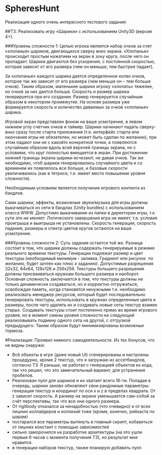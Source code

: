 # SpheresHunt
Реализация одного очень интересного тестового задания:

##ТЗ: Реализовать игру «Шарики» с использованием Unity3D (версия 4+).

###Уровень сложности 1: 
Целью игрока является набор очков за счет «хлопанья» шариков, двигающихся сверху вниз экрана. «Хлопанье» происходит простым нажатием на экран в зону круга, после чего он пропадает. Шарики двигаются без ускорения, с постоянной скоростью, которая зависит от его размера (чем он меньше, тем быстрее падает).

За «хлопанье» каждого шарика дается определенное кол­во очков, которое так же зависит от его размера (чем меньше он – тем больше очков). Таким образом, маленькие шарики игроку «хлопать» тяжелее, но очков за них дается больше. Скорость и размер шарика генерируется при его создании. Размер генерируется случайным образом в некотором промежутке. На основе размера уже формируется скорость и кол­ичество даваемых за очков «хлопанье» шарика.

Игровой экран представлен фоном на ваше усмотрение, в левом нижнем углу счетчик очков и таймер. Шарики начинают падать сверху­ вниз сразу после старта приложения (т.е. интерфейс старта или окончания игры не обязателен, но может быть сделан по желанию), при этом падают они не с какой­то конкретной точки, а появляются случайным образом вдоль всей верхней границы экрана, но с условием, что круг полностью вмещается в экран. При достижении нижней границы экрана шарики исчезают, не давая очков. Так же необходимо, чтоб шарики генерировались случайного цвета и со временем их появлялось все больше, и базовые скорости увеличивались (как в тетрисе, т.е. имеет место повышение уровня сложности).

Необходимым условием является получение игрового контента из бандлов.

Сами шарики, эффекты, возможные звуки/музыка для игры должны выкачиваться из сети в бандлах (Unity bundles) с использованием класса WWW. Допустимо выкачивание из папки в директории игры, т.к. сути это не меняет. Логического завершения игра не имеет, т.е. условия проигрыша и выигрыша не установлены. Скорость генерации, скорость падения, размеры и спектр цветов кругов остаются на ваше усмотрение.

###Уровень сложности 2:
Суть задания остается той же. Разница состоит в том, что шарики должны содержать генерируемые в режиме реального времени текстуры. Генерации подлежат размер и цвет текстуры (необходимый минимум - заливка. Градиент или рисунок ­ по желанию, будет зачтен как плюс к заданию). Допустимые разрешения 32х32, 64х64, 128х128 и 256х256. Текстуры большего разрешения должны присваиваться кружкам большего размера и наоборот. Основная сложность заключается в том, что текстуры должны не только динамически создаваться, но и корректно отгружаться, освобождая память, когда становятся ненужными т.е. необходимо реализовать менеджер ресурсов, который будет последовательно генерировать текстуры, использовать в кружках определенные цвета и размеры, после чего удалять их и создавать новые сеты текстур взамен старых. Создавать текстуры стоит постепенно прямо во время игрового уровня, но в момент смены уровня сложности на следующий реализовывать подмену одного сета на другой, с отгрузкой предыдущего. Таким образом будут минимизированы возможные тормоза.

#Реализация:
Проявил немного самодеятельности. Из тех бонусов, что не видны снаружи:
- Всё объекты в игре (даже новый UI) сгенерированы и настроены процедурно, кроме 2 текстур, что я загружаю из ассетбандлов, согласно ТЗ. Я раньше, не работал с генерацией объектов из кода, так что решил, что это замечательный вариант, для устранения пробелов.
- Реализован пулл для шариков и их хватает всего 16-ти. Попадая в очередь, шарики заново обновляют свои рандомные параметры: генерация текстур и координат по оси x и z в пределах квадрата. От z зависит скорость. А размер на экране уменьшается сам-собой за счёт перспективы, так что все они одного размера.
- От rigitbody отказался за ненадобностью (что очевидно) и от всех лишних коллайдеров и коллизий тоже (кроме, конечно, рейкаста по шарам)
- постарался все параметры вытянуть в главный скрипт, избавиться от лишних констант с помощью зависимостей
- сильно заморочился на разработке архитектуры (на это ушли первые 6 часов с момента получения ТЗ), но результат мне нравится.
- в генерации наборов текстур, также планирую добавить пулл
